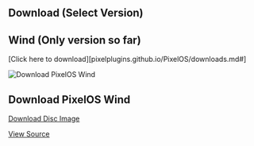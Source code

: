 ## Download (Select Version)
## Wind (Only version so far)
[Click here to download][pixelplugins.github.io/PixelOS/downloads.md#]

![Download PixelOS Wind](https://cdn2.iconfinder.com/data/icons/weather-24/256/High_Wind-512.png)

## Download PixelOS Wind
[Download Disc Image](https://raw.githubusercontent.com/PixelPlugins/PixelOS/master/wind/pixelos.img)

[View Source](https://raw.githubusercontent.com/PixelPlugins/PixelOS/master/wind/pixelos.asm)
